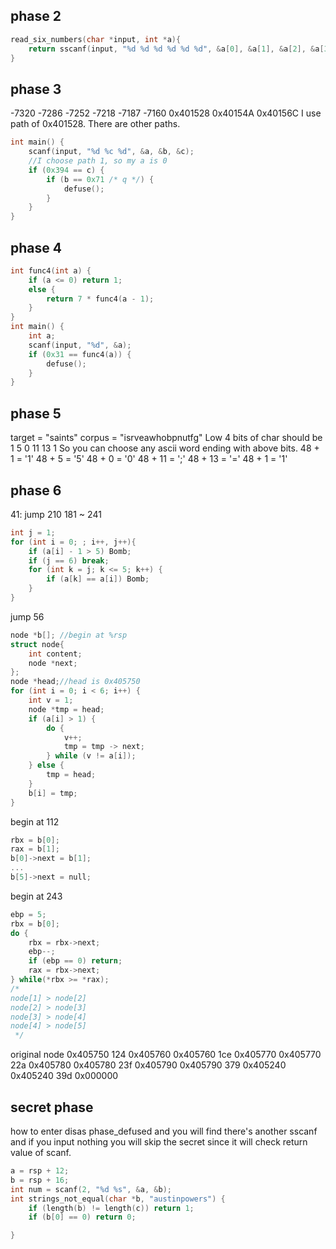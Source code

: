 ## phase 2
```c
read_six_numbers(char *input, int *a){
    return sscanf(input, "%d %d %d %d %d %d", &a[0], &a[1], &a[2], &a[3], &a[4], &a[5]);
}
```
## phase 3
-7320   -7286   -7252   -7218   -7187   -7160
0x401528	0x40154A	0x40156C
I use path of 0x401528. There are other paths.
```c
int main() {
	scanf(input, "%d %c %d", &a, &b, &c);
	//I choose path 1, so my a is 0
	if (0x394 == c) {
		if (b == 0x71 /* q */) {
			defuse();
		}
	}
}
```
## phase 4
```c
int func4(int a) {
	if (a <= 0) return 1;
	else {
		return 7 * func4(a - 1);
	}
}
int main() {
	int a;
	scanf(input, "%d", &a);
	if (0x31 == func4(a)) {
		defuse();
	}
}
```
## phase 5
target = "saints"
corpus = "isrveawhobpnutfg"
Low 4 bits of char should be 1 5 0 11 13 1
So you can choose any ascii word ending with above bits.
48 + 1 = '1'
48 + 5 = '5'
48 + 0 = '0'
48 + 11 = ';'
48 + 13 = '='
48 + 1 = '1'
## phase 6

41: jump 210
181 ~ 241
```c
int j = 1;
for (int i = 0; ; i++, j++){
    if (a[i] - 1 > 5) Bomb;
    if (j == 6) break;
    for (int k = j; k <= 5; k++) {
        if (a[k] == a[i]) Bomb;
    }
}
```

jump 56
```c
node *b[]; //begin at %rsp
struct node{
    int content;
    node *next;
};
node *head;//head is 0x405750
for (int i = 0; i < 6; i++) {
    int v = 1;
    node *tmp = head;
    if (a[i] > 1) {        
        do {
            v++;
            tmp = tmp -> next;
        } while (v != a[i]);
    } else {
	    tmp = head;
    }
    b[i] = tmp;
}
```
begin at 112
```c
rbx = b[0];
rax = b[1];
b[0]->next = b[1];
...
b[5]->next = null;
```

begin at 243
```c
ebp = 5;
rbx = b[0];
do {
	rbx = rbx->next;
	ebp--;
	if (ebp == 0) return;
	rax = rbx->next;
} while(*rbx >= *rax);
/*
node[1] > node[2]
node[2] > node[3]
node[3] > node[4]
node[4] > node[5]
 */
```

original node
0x405750 124 0x405760
0x405760 1ce 0x405770
0x405770 22a 0x405780
0x405780 23f 0x405790
0x405790 379 0x405240
0x405240 39d 0x000000
## secret phase
how to enter
disas phase_defused and you will find there's another sscanf and if you input nothing you will skip the secret since it will check return value of scanf.

```c
a = rsp + 12;
b = rsp + 16;
int num = scanf(2, "%d %s", &a, &b);
int strings_not_equal(char *b, "austinpowers") {
	if (length(b) != length(c)) return 1;
	if (b[0] == 0) return 0;

}
```